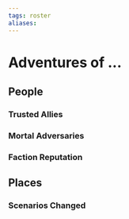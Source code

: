 ```yaml
---
tags: roster
aliases:
---
```

# Adventures of ...
## People
### Trusted Allies
### Mortal Adversaries
### Faction Reputation
## Places
### Scenarios Changed